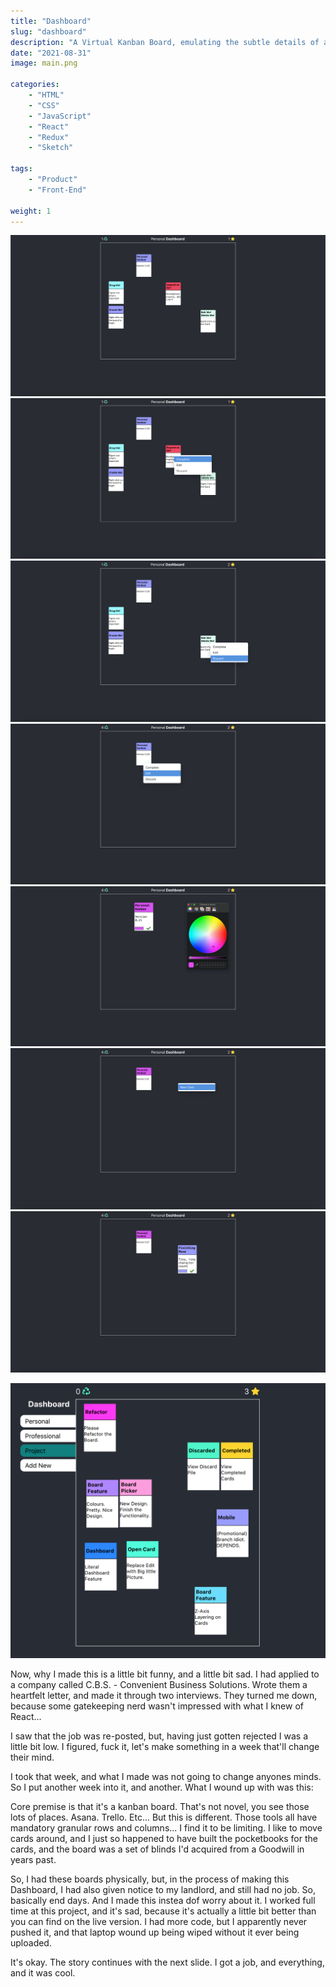 ```yaml
---
title: "Dashboard"
slug: "dashboard"
description: "A Virtual Kanban Board, emulating the subtle details of a physical board that I made."
date: "2021-08-31"
image: main.png

categories:
    - "HTML"
    - "CSS"
    - "JavaScript"
    - "React"
    - "Redux"
    - "Sketch"

tags:
    - "Product"
    - "Front-End"

weight: 1
---
```

![Default](default.png)![Complete](complete.png)![Discard](discard.png)
![Edit](edit.png)![Edit View](edit-view.png)![Create](create.png)![Finish](finish.png)


![This One is Best!](triple-dash-svelte.png)

Now, why I made this is a little bit funny, and a little bit sad. I had applied
to a company called C.B.S. - Convenient Business Solutions. Wrote them a
heartfelt letter, and made it through two interviews. They turned me down,
because some gatekeeping nerd wasn't impressed with what I knew of React...

I saw that the job was re-posted, but, having just gotten rejected I was a
little bit low. I figured, fuck it, let's make something in a week that'll
change their mind.

I took that week, and what I made was not going to change anyones minds. So I
put another week into it, and another. What I wound up with was this:

Core premise is that it's a kanban board. That's not novel, you see those lots
of places. Asana. Trello. Etc... But this is different. Those tools all have
mandatory granular rows and columns... I find it to be limiting. I like to move
cards around, and I just so happened to have built the pocketbooks for the
cards, and the board was a set of blinds I'd acquired from a Goodwill in years
past.

So, I had these boards physically, but, in the process of making this Dashboard,
I had also given notice to my landlord, and still had no job. So, basically end
days. And I made this instea dof worry about it. I worked full time at this
project, and it's sad, because it's actually a little bit better than you can
find on the live version. I had more code, but I apparently never pushed it, and
that laptop wound up being wiped without it ever being uploaded.

It's okay. The story continues with the next slide. I got a job, and everything,
and it was cool.
